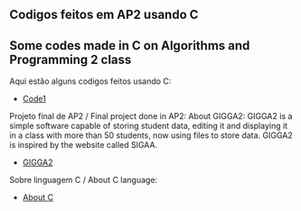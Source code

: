 ## Codigos feitos em AP2 usando C 
## Some codes made in C on Algorithms and Programming 2 class

Aqui estão alguns codigos feitos usando C:

- [Code1]()


Projeto final de AP2 / Final project done in AP2:
About GIGGA2: GIGGA2 is a simple software capable of storing student data, editing it and displaying it in a class with more than 50 students, now using files to store data. GIGGA2 is inspired by the website called SIGAA.

- [GIGGA2]()

Sobre linguagem C / About C language:

- [About C](https://www.sololearn.com/en/learn/courses/c-introduction)

